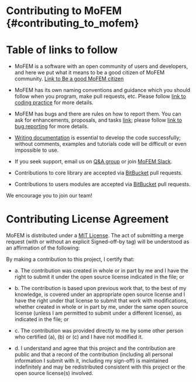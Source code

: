 Contributing to MoFEM {#contributing_to_mofem}
==============================================

# Table of links to follow

* MoFEM is a software with an open community of users and developers, and here we put what it means to be a good citizen of MoFEM community. [Link to Be a good MoFEM citizen](http://mofem.eng.gla.ac.uk/mofem/html/being_a_good_citizen.html)

* MoFEM has its own naming conventions and guidance which you should follow when
you program, make pull requests,  etc. Please follow [link to coding practice](http://mofem.eng.gla.ac.uk/mofem/html/coding_practice.html) for more details.

* MoFEM has bugs and there are rules on how to report them. You can ask for enhancements, proposals, and tasks [link](https://bitbucket.org/likask/mofem-cephas/issues?status=new&status=open); please follow 
[link to bug reporting](http://mofem.eng.gla.ac.uk/mofem/html/guidelines_bug_reporting.html) for more details.

* [Writing documentation](http://mofem.eng.gla.ac.uk/mofem/html/a_guide_to_writing_documentation.html) is essential to develop the code successfully; without comments, examples and tutorials code will be difficult or even impossible to use.

* If you seek support, email us on [Q&A group](https://groups.google.com/forum/#!categories/mofem-group) or join [MoFEM Slack](https://mofem.slack.com).

* Contributions to core library are accepted via [BitBucket](https://bitbucket.org/likask/mofem-cephas) pull requests. 

* Contributions to users modules are accepted via [BitBucket](https://bitbucket.org/mofem/users-modules-cephas) pull requests. 

We encourage you to join our team!

# Contributing License Agreement

MoFEM is distributed under a [MIT License](https://opensource.org/licenses/MIT). The act of submitting a merge request (with or without an explicit Signed-off-by tag) will be understood as an affirmation of the following:

By making a contribution to this project, I certify that:

- a. The contribution was created in whole or in part by me and I have the right to submit it under the open source license indicated in the file; or

- b. The contribution is based upon previous work that, to the best of my knowledge, is covered under an appropriate open source license and I have the right under that license to submit that work with modifications, whether created in whole or in part by me, under the same open source license (unless I am permitted to submit under a different license), as indicated in the file; or

- c. The contribution was provided directly to me by some other person who certified (a), (b) or (c) and I have not modified it.

- d. I understand and agree that this project and the contribution are public and that a record of the contribution (including all personal information I submit with it, including my sign-off) is maintained indefinitely and may be redistributed consistent with this project or the open source license(s) involved.